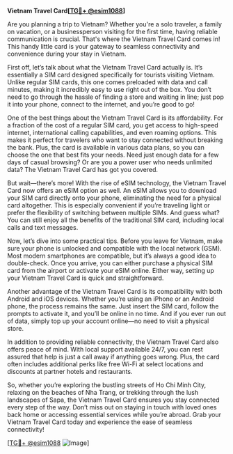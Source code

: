 **Vietnam Travel Card[[TG💪+ @esim1088](https://t.me/s/esim1088)]**

Are you planning a trip to Vietnam? Whether you're a solo traveler, a family on vacation, or a businessperson visiting for the first time, having reliable communication is crucial. That's where the Vietnam Travel Card comes in! This handy little card is your gateway to seamless connectivity and convenience during your stay in Vietnam.

First off, let’s talk about what the Vietnam Travel Card actually is. It’s essentially a SIM card designed specifically for tourists visiting Vietnam. Unlike regular SIM cards, this one comes preloaded with data and call minutes, making it incredibly easy to use right out of the box. You don’t need to go through the hassle of finding a store and waiting in line; just pop it into your phone, connect to the internet, and you’re good to go!

One of the best things about the Vietnam Travel Card is its affordability. For a fraction of the cost of a regular SIM card, you get access to high-speed internet, international calling capabilities, and even roaming options. This makes it perfect for travelers who want to stay connected without breaking the bank. Plus, the card is available in various data plans, so you can choose the one that best fits your needs. Need just enough data for a few days of casual browsing? Or are you a power user who needs unlimited data? The Vietnam Travel Card has got you covered.

But wait—there’s more! With the rise of eSIM technology, the Vietnam Travel Card now offers an eSIM option as well. An eSIM allows you to download your SIM card directly onto your phone, eliminating the need for a physical card altogether. This is especially convenient if you’re traveling light or prefer the flexibility of switching between multiple SIMs. And guess what? You can still enjoy all the benefits of the traditional SIM card, including local calls and text messages.

Now, let’s dive into some practical tips. Before you leave for Vietnam, make sure your phone is unlocked and compatible with the local network (GSM). Most modern smartphones are compatible, but it’s always a good idea to double-check. Once you arrive, you can either purchase a physical SIM card from the airport or activate your eSIM online. Either way, setting up your Vietnam Travel Card is quick and straightforward.

Another advantage of the Vietnam Travel Card is its compatibility with both Android and iOS devices. Whether you’re using an iPhone or an Android phone, the process remains the same. Just insert the SIM card, follow the prompts to activate it, and you’ll be online in no time. And if you ever run out of data, simply top up your account online—no need to visit a physical store.

In addition to providing reliable connectivity, the Vietnam Travel Card also offers peace of mind. With local support available 24/7, you can rest assured that help is just a call away if anything goes wrong. Plus, the card often includes additional perks like free Wi-Fi at select locations and discounts at partner hotels and restaurants.

So, whether you’re exploring the bustling streets of Ho Chi Minh City, relaxing on the beaches of Nha Trang, or trekking through the lush landscapes of Sapa, the Vietnam Travel Card ensures you stay connected every step of the way. Don’t miss out on staying in touch with loved ones back home or accessing essential services while you’re abroad. Grab your Vietnam Travel Card today and experience the ease of seamless connectivity!

[[TG💪+ @esim1088](https://t.me/s/esim1088) ![Image](https://i.postimg.cc/Y0z9fWf4/image.png)]